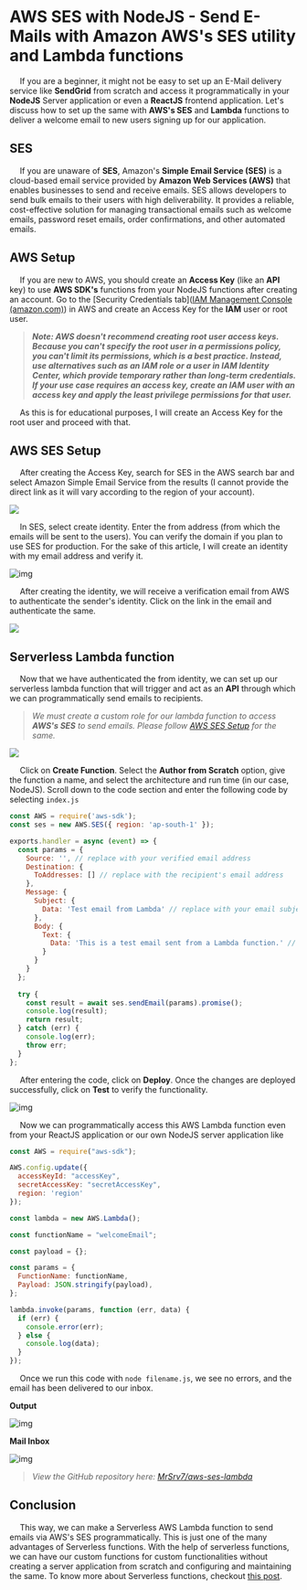 # AWS SES with NodeJS - Send E-Mails with Amazon AWS's SES utility and Lambda functions

&emsp; If you are a beginner, it might not be easy to set up an E-Mail delivery service like **SendGrid** from scratch and access it programmatically in your **NodeJS** Server application or even a **ReactJS** frontend application. Let's discuss how to set up the same with **AWS's SES** and **Lambda** functions to deliver a welcome email to new users signing up for our application.

## SES

&emsp; If you are unaware of **SES**, Amazon's **Simple Email Service (SES)** is a cloud-based email service provided by **Amazon Web Services (AWS)** that enables businesses to send and receive emails. SES allows developers to send bulk emails to their users with high deliverability. It provides a reliable, cost-effective solution for managing transactional emails such as welcome emails, password reset emails, order confirmations, and other automated emails.

## AWS Setup

&emsp; If you are new to AWS, you should create an **Access Key** (like an **API** key) to use **AWS SDK's** functions from your NodeJS functions after creating an account. Go to the [Security Credentials tab]([IAM Management Console (amazon.com)](https://us-east-1.console.aws.amazon.com/iamv2/home#/security_credentials)) in AWS and create an Access Key for the **IAM** user or root user.

> ***Note: AWS doesn't recommend creating root user access keys. Because you can't specify the root user in a permissions policy, you can't limit its permissions, which is a best practice. Instead, use alternatives such as an IAM role or a user in IAM Identity Center, which provide temporary rather than long-term credentials. If your use case requires an access key, create an IAM user with an access key and apply the least privilege permissions for that user.***

&emsp; As this is for educational purposes, I will create an Access Key for the root user and proceed with that. 

## AWS SES Setup

&emsp; After creating the Access Key, search for SES in the AWS search bar and select Amazon Simple Email Service from the results (I cannot provide the direct link as it will vary according to the region of your account).

<img src="https://i.ibb.co/ZHVV5ZH/image.png" />

&emsp; In SES, select create identity. Enter the from address (from which the emails will be sent to the users). You can verify the domain if you plan to use SES for production. For the sake of this article, I will create an identity with my email address and verify it.

![img](https://i.ibb.co/ZMzZVGD/image.png)

&emsp; After creating the identity, we will receive a verification email from AWS to authenticate the sender's identity. Click on the link in the email and authenticate the same.

<img src="https://i.ibb.co/gMqy0mG/partial-blur.jpg" />

## Serverless Lambda function

&emsp; Now that we have authenticated the from identity, we can set up our serverless lambda function that will trigger and act as an **API** through which we can programmatically send emails to recipients. 

> *We must create a custom role for our lambda function to access **AWS's SES** to send emails. Please follow [AWS SES Setup](https://www.youtube.com/watch?v=o7l9JY2JeoE) for the same.*

<img src="https://i.ibb.co/vzdG7B5/image.png" />

&emsp; Click on **Create Function**. Select the **Author from Scratch** option, give the function a name, and select the architecture and run time (in our case, NodeJS). Scroll down to the code section and enter the following code by selecting `index.js` 

```javascript
const AWS = require('aws-sdk');
const ses = new AWS.SES({ region: 'ap-south-1' });

exports.handler = async (event) => {
  const params = {
    Source: '', // replace with your verified email address
    Destination: {
      ToAddresses: [] // replace with the recipient's email address
    },
    Message: {
      Subject: {
        Data: 'Test email from Lambda' // replace with your email subject
      },
      Body: {
        Text: {
          Data: 'This is a test email sent from a Lambda function.' // replace with your email body
        }
      }
    }
  };
  
  try {
    const result = await ses.sendEmail(params).promise();
    console.log(result);
    return result;
  } catch (err) {
    console.log(err);
    throw err;
  }
};
```

&emsp; After entering the code, click on **Deploy**. Once the changes are deployed successfully, click on **Test** to verify the functionality.

![img](https://i.ibb.co/Wg0xSXB/AWS-Lambda-Function.gif)

&emsp; Now we can programmatically access this AWS Lambda function even from your ReactJS application or our own NodeJS server application like

```javascript
const AWS = require("aws-sdk");

AWS.config.update({
  accessKeyId: "accessKey",
  secretAccessKey: "secretAccessKey",
  region: 'region'
});

const lambda = new AWS.Lambda();

const functionName = "welcomeEmail";

const payload = {};

const params = {
  FunctionName: functionName,
  Payload: JSON.stringify(payload),
};

lambda.invoke(params, function (err, data) {
  if (err) {
    console.error(err);
  } else {
    console.log(data);
  }
});
```

&emsp; Once we run this code with `node filename.js`, we see no errors, and the email has been delivered to our inbox.

**Output**

![img](https://i.ibb.co/bgdpC5v/Whats-App-Image-2023-03-03-at-02-49-46.jpg)

**Mail Inbox**

![img](https://i.ibb.co/6yN3hzQ/Whats-App-Image-2023-03-03-at-02-49-46.jpg)

> *View the GitHub repository here: [MrSrv7/aws-ses-lambda](https://github.com/MrSrv7/aws-ses-lambda)*

## Conclusion

&emsp; This way, we can make a Serverless AWS Lambda function to send emails via AWS's SES programmatically. This is just one of the many advantages of Serverless functions. With the help of serverless functions, we can have our custom functions for custom functionalities without creating a server application from scratch and configuring and maintaining the same. To know more about Serverless functions, checkout [this post](https://cutt.ly/v8Ia8Qe). 